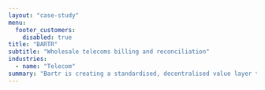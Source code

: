 ```yaml
---
layout: "case-study"
menu:
  footer_customers:
    disabled: true
title: "BARTR"
subtitle: "Wholesale telecoms billing and reconciliation"
industries:
  - name: "Telecom"
summary: "Bartr is creating a standardised, decentralised value layer that brings together global telecoms"
---
```

